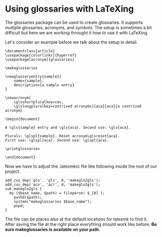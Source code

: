 # Using glossaries with LaTeXing

The glossaries package can be used to create glossaries. It supports multiple glossaries, acronyms, and symbols. The setup is sometimes a bit difficult but here we are working throught it how to use it with LaTeXing.

Let's consider an example before we talk about the setup in detail.

	\documentclass{article}
	\usepackage[colorlinks]{hyperref}
	\usepackage[acronym]{glossaries}

	\makeglossaries

	\newglossaryentry{sample}{
		name={sample},
		description={a sample entry}
	}

	\newacronym[
		\glsshortpluralkey=cas,
		\glslongpluralkey=contrived acronyms]{aca}{aca}{a contrived acronym}

	\begin{document}

	A \gls{sample} entry and \gls{aca}. Second use: \gls{aca}.

	Plurals: \glspl{sample}. Reset acronym\glsreset{aca}.
	First use: \glspl{aca}. Second use: \glspl{aca}.

	\printglossaries

	\end{document}

Now we have to adjust the .latexmkrc file like following inside the root of our project.

	add_cus_dep('glo', 'gls', 0, 'makeglo2gls');
	add_cus_dep('acn', 'acr', 0, 'makeglo2gls');
	sub makeglo2gls {
	  my ($base_name, $path) = fileparse( $_[0] );
		pushd($path);
		system("makeglossaries $base_name");
		popd;
	}

The file can be places also at the default locations for latexmk to find it. After saving the file at the right place everything should work like before. **Be sure makeglossaries is available on your path.**